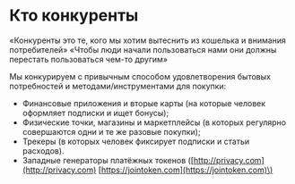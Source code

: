 # Кто конкуренты

«Конкуренты это те, кого мы хотим вытеснить из кошелька и внимания потребителей» «Чтобы люди начали пользоваться нами они должны перестать пользоваться чем-то другим»

Мы конкурируем с привычным способом удовлетворения бытовых потребностей и методами/инструментами для покупки:

* Финансовые приложения и вторые карты \(на которые человек оформляет подписки и ищет бонусы\);
* Физические точки, магазины и маркетплейсы \(в которых регулярно совершаются одни и те же разовые покупки\);
* Трекеры \(в которых человек фиксирует подписки и статьи расходов\).
* Западные генераторы платёжных токенов \([http://privacy.com](http://privacy.com) [https://jointoken.com](https://jointoken.com)\)

